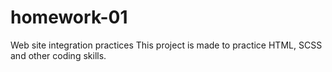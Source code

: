 # homework-01
Web site integration practices
This project is made to practice HTML, SCSS and other coding skills.
